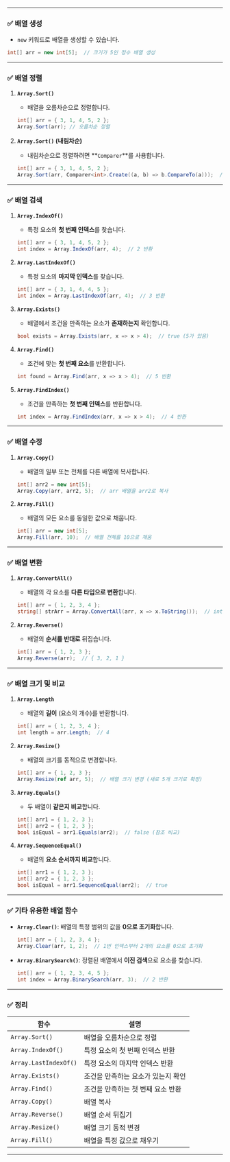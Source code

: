 
---

### ✅ **배열 생성**

- `new` 키워드로 배열을 생성할 수 있습니다.

```csharp
int[] arr = new int[5];  // 크기가 5인 정수 배열 생성
```

---

### ✅ **배열 정렬**

1. **`Array.Sort()`**
    
    - 배열을 오름차순으로 정렬합니다.
    
    ```csharp
    int[] arr = { 3, 1, 4, 5, 2 };
    Array.Sort(arr); // 오름차순 정렬
    ```
    
2. **`Array.Sort()` (내림차순)**
    
    - 내림차순으로 정렬하려면 **`Comparer`**를 사용합니다.
    
    ```csharp
    int[] arr = { 3, 1, 4, 5, 2 };
    Array.Sort(arr, Comparer<int>.Create((a, b) => b.CompareTo(a)));  // 내림차순
    ```
    

---

### ✅ **배열 검색**

1. **`Array.IndexOf()`**
    
    - 특정 요소의 **첫 번째 인덱스**를 찾습니다.
    
    ```csharp
    int[] arr = { 3, 1, 4, 5, 2 };
    int index = Array.IndexOf(arr, 4);  // 2 반환
    ```
    
2. **`Array.LastIndexOf()`**
    
    - 특정 요소의 **마지막 인덱스**를 찾습니다.
    
    ```csharp
    int[] arr = { 3, 1, 4, 4, 5 };
    int index = Array.LastIndexOf(arr, 4);  // 3 반환
    ```
    
3. **`Array.Exists()`**
    
    - 배열에서 조건을 만족하는 요소가 **존재하는지** 확인합니다.
    
    ```csharp
    bool exists = Array.Exists(arr, x => x > 4);  // true (5가 있음)
    ```
    
4. **`Array.Find()`**
    
    - 조건에 맞는 **첫 번째 요소**를 반환합니다.
    
    ```csharp
    int found = Array.Find(arr, x => x > 4);  // 5 반환
    ```
    
5. **`Array.FindIndex()`**
    
    - 조건을 만족하는 **첫 번째 인덱스**를 반환합니다.
    
    ```csharp
    int index = Array.FindIndex(arr, x => x > 4);  // 4 반환
    ```
    

---

### ✅ **배열 수정**

1. **`Array.Copy()`**
    
    - 배열의 일부 또는 전체를 다른 배열에 복사합니다.
    
    ```csharp
    int[] arr2 = new int[5];
    Array.Copy(arr, arr2, 5);  // arr 배열을 arr2로 복사
    ```
    
2. **`Array.Fill()`**
    
    - 배열의 모든 요소를 동일한 값으로 채웁니다.
    
    ```csharp
    int[] arr = new int[5];
    Array.Fill(arr, 10);  // 배열 전체를 10으로 채움
    ```
    

---

### ✅ **배열 변환**

1. **`Array.ConvertAll()`**
    
    - 배열의 각 요소를 **다른 타입으로 변환**합니다.
    
    ```csharp
    int[] arr = { 1, 2, 3, 4 };
    string[] strArr = Array.ConvertAll(arr, x => x.ToString());  // int -> string 변환
    ```
    
2. **`Array.Reverse()`**
    
    - 배열의 **순서를 반대로** 뒤집습니다.
    
    ```csharp
    int[] arr = { 1, 2, 3 };
    Array.Reverse(arr);  // { 3, 2, 1 }
    ```
    

---

### ✅ **배열 크기 및 비교**

1. **`Array.Length`**
    
    - 배열의 **길이** (요소의 개수)를 반환합니다.
    
    ```csharp
    int[] arr = { 1, 2, 3, 4 };
    int length = arr.Length;  // 4
    ```
    
2. **`Array.Resize()`**
    
    - 배열의 크기를 동적으로 변경합니다.
    
    ```csharp
    int[] arr = { 1, 2, 3 };
    Array.Resize(ref arr, 5);  // 배열 크기 변경 (새로 5개 크기로 확장)
    ```
    
3. **`Array.Equals()`**
    
    - 두 배열이 **같은지 비교**합니다.
    
    ```csharp
    int[] arr1 = { 1, 2, 3 };
    int[] arr2 = { 1, 2, 3 };
    bool isEqual = arr1.Equals(arr2);  // false (참조 비교)
    ```
    
4. **`Array.SequenceEqual()`**
    
    - 배열의 **요소 순서까지 비교**합니다.
    
    ```csharp
    int[] arr1 = { 1, 2, 3 };
    int[] arr2 = { 1, 2, 3 };
    bool isEqual = arr1.SequenceEqual(arr2);  // true
    ```
    

---

### ✅ **기타 유용한 배열 함수**

- **`Array.Clear()`**: 배열의 특정 범위의 값을 **0으로 초기화**합니다.
    
    ```csharp
    int[] arr = { 1, 2, 3, 4 };
    Array.Clear(arr, 1, 2);  // 1번 인덱스부터 2개의 요소를 0으로 초기화
    ```
    
- **`Array.BinarySearch()`**: 정렬된 배열에서 **이진 검색**으로 요소를 찾습니다.
    
    ```csharp
    int[] arr = { 1, 2, 3, 4, 5 };
    int index = Array.BinarySearch(arr, 3);  // 2 반환
    ```
    

---

### ✅ **정리**

|함수|설명|
|---|---|
|`Array.Sort()`|배열을 오름차순으로 정렬|
|`Array.IndexOf()`|특정 요소의 첫 번째 인덱스 반환|
|`Array.LastIndexOf()`|특정 요소의 마지막 인덱스 반환|
|`Array.Exists()`|조건을 만족하는 요소가 있는지 확인|
|`Array.Find()`|조건을 만족하는 첫 번째 요소 반환|
|`Array.Copy()`|배열 복사|
|`Array.Reverse()`|배열 순서 뒤집기|
|`Array.Resize()`|배열 크기 동적 변경|
|`Array.Fill()`|배열을 특정 값으로 채우기|

---


